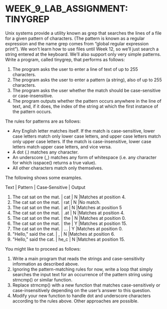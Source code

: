 # WEEK_9_LAB_ASSIGNMENT: TINYGREP

Unix systems provide a utility known as grep that searches the lines of a file for a given pattern of
characters. (The pattern is known as a regular expression and the name grep comes from “global
regular expression print”). We won’t learn how to use files until Week 12, so we’ll just search a
string entered at the keyboard. We’ll also support only very simple patterns.
Write a program, called tinygrep, that performs as follows:
1. The program asks the user to enter a line of text of up to 255 characters.
2. The program asks the user to enter a pattern (a string), also of up to 255 characters.
3. The program asks the user whether the match should be case-sensitive or case-insensitive.
4. The program outputs whether the pattern occurs anywhere in the line of text, and, if it does,
the index of the string at which the first instance of the pattern occurs.

The rules for patterns are as follows:
- Any English letter matches itself. If the match is case-sensitive, lower case letters match
only lower case letters, and upper case letters match only upper case letters. If the match is
case-insensitive, lower case letters match upper case letters, and vice versa.
- A dot (.) matches any character.
- An underscore (_) matches any form of whitespace (i.e. any character for which
isspace() returns a true value).
- All other characters match only themselves.

The following shows some examples.

Text | Pattern | Case‐Sensitive | Output
1. The cat sat on the mat. | cat | N |Matches at position 4.
2. The cat sat on the mat. | rat | N |No match.
3. The cat sat on the mat. | at | N |Matches at position 5
4. The cat sat on the mat. | .at | N |Matches at position 4.
5. The cat sat on the mat. | the | N |Matches at position 0.
6. The cat sat on the mat. | the | Y |Matches at position 15.
7. The cat sat on the mat. | ... | Y |Matches at position 0.
8. "Hello," said the cat. | , | N |Matches at position 6.
9. "Hello," said the cat. | he_c | N |Matches at position 15.

You might like to proceed as follows:
1. Write a main program that reads the strings and case-sensitivity information as described
above.
2. Ignoring the pattern-matching rules for now, write a loop that simply searches the input
text for an occurrence of the pattern string using strncmp() or similar function.
3. Replace strncmp() with a new function that matches case-sensitively or case-insensitively
depending on the user’s answer to this question.
4. Modify your new function to handle dot and underscore characters according to the rules
above.
Other approaches are possible.